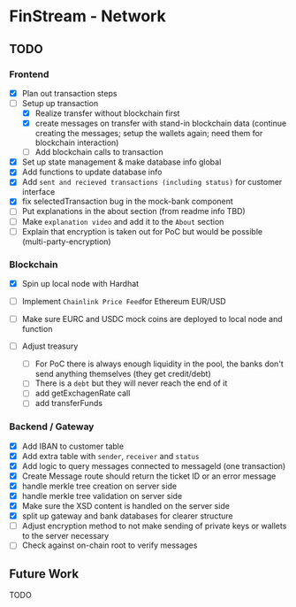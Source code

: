 # FinStream - Network

## TODO

### Frontend

* [X] Plan out transaction steps
* [ ] Setup up transaction
  * [X] Realize transfer without blockchain first
  * [X] create messages on transfer with stand-in blockchain data (continue creating the messages; setup the wallets again; need them for blockchain interaction)
  * [ ] Add blockchain calls to transaction
* [X] Set up state management & make database info global
* [X] Add functions to update database info
* [X] Add `sent and recieved transactions (including status)` for customer interface
* [X] fix selectedTransaction bug in the mock-bank component
* [ ] Put explanations in the about section (from readme info TBD)
* [ ] Make `explanation video` and add it to the `About` section
* [ ] Explain that encryption is taken out for PoC but would be possible (multi-party-encryption)

### Blockchain

* [X] Spin up local node with Hardhat
* [ ] Implement `Chainlink Price Feed`for Ethereum EUR/USD
* [ ] Make sure EURC and USDC mock coins are deployed to local node and function
* [ ] Adjust treasury

  * [ ] For PoC there is always enough liquidity in the pool, the banks don't send anything themselves (they get credit/debt)
  * [ ] There is a `debt` but they will never reach the end of it
  * [ ] add getExchagenRate call
  * [ ] add transferFunds

### Backend / Gateway

* [X] Add IBAN to customer table
* [X] Add extra table with `sender`, `receiver` and `status`
* [X] Add logic to query messages connected to messageId (one transaction)
* [X] Create Message route should return the ticket ID or an error message
* [X] handle merkle tree creation on server side
* [X] handle merkle tree validation on server side
* [X] Make sure the XSD content is handled on the server side
* [X] split up gateway and bank databases for clearer structure
* [ ] Adjust encryption method to not make sending of private keys or wallets to the server necessary
* [ ] Check against on-chain root to verify messages

## Future Work

TODO
